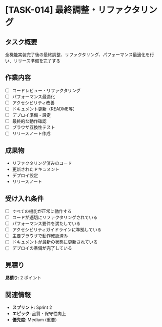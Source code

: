 # [TASK-014] 最終調整・リファクタリング

## タスク概要
全機能実装完了後の最終調整、リファクタリング、パフォーマンス最適化を行い、リリース準備を完了する

## 作業内容
- [ ] コードレビュー・リファクタリング
- [ ] パフォーマンス最適化
- [ ] アクセシビリティ改善
- [ ] ドキュメント更新（README等）
- [ ] デプロイ準備・設定
- [ ] 最終的な動作確認
- [ ] ブラウザ互換性テスト
- [ ] リリースノート作成

## 成果物
- リファクタリング済みのコード
- 更新されたドキュメント
- デプロイ設定
- リリースノート

## 受け入れ条件
- [ ] すべての機能が正常に動作する
- [ ] コードが適切にリファクタリングされている
- [ ] パフォーマンス要件を満たしている
- [ ] アクセシビリティガイドラインに準拠している
- [ ] 主要ブラウザで動作確認済み
- [ ] ドキュメントが最新の状態に更新されている
- [ ] デプロイの準備が完了している

## 見積り
**見積り**: 2 ポイント

## 関連情報
- **スプリント**: Sprint 2
- **エピック**: 品質・保守性向上
- **優先度**: Medium (重要)
